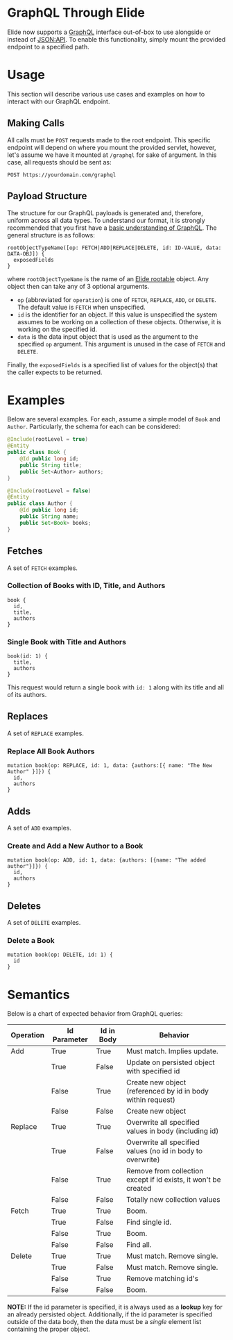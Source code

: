 # GraphQL Through Elide

Elide now supports a [GraphQL](http://graphql.org/) interface out-of-box to use alongside or instead of [JSON:API](http://jsonapi.org/). To enable this functionality, simply mount the provided endpoint to a specified path.

# Usage

This section will describe various use cases and examples on how to interact with our GraphQL endpoint.

## Making Calls

All calls must be `POST` requests made to the root endpoint. This specific endpoint will depend on where you mount the provided servlet, however, let's assume we have it mounted at `/graphql` for sake of argument. In this case, all requests should be sent as:

```
POST https://yourdomain.com/graphql
```

## Payload Structure

The structure for our GraphQL payloads is generated and, therefore, uniform across all data types. To understand our format, it is strongly recommended that you first have a [basic understanding of GraphQL](http://graphql.org/learn/). The general structure is as follows:

```
rootObjectTypeName([op: FETCH|ADD|REPLACE|DELETE, id: ID-VALUE, data: DATA-OBJ]) {
  exposedFields
}
```

where `rootObjectTypeName` is the name of an [Elide rootable](http://elide.io/pages/guide/01-start.html) object. Any object then can take any of 3 optional arguments.

  * `op` (abbreviated for `operation`) is one of `FETCH`, `REPLACE`, `ADD`, or `DELETE`. The default value is `FETCH` when unspecified.
  * `id` is the identifier for an object. If this value is unspecified the system assumes to be working on a collection of these objects. Otherwise, it is working on the specified id.
  * `data` is the data input object that is used as the argument to the specified `op` argument. This argument is unused in the case of `FETCH` and `DELETE`.

Finally, the `exposedFields` is a specified list of values for the object(s) that the caller expects to be returned.

# Examples
Below are several examples. For each, assume a simple model of `Book` and `Author`. Particularly, the schema for each can be considered:

```java
@Include(rootLevel = true)
@Entity
public class Book {
    @Id public long id;
    public String title;
    public Set<Author> authors;
}
```

```java
@Include(rootLevel = false)
@Entity
public class Author {
    @Id public long id;
    public String name;
    public Set<Book> books;
}
```

## Fetches

A set of `FETCH` examples.

### Collection of Books with ID, Title, and Authors
```
book {
  id,
  title,
  authors
}
```

### Single Book with Title and Authors
```
book(id: 1) {
  title,
  authors
}
```

This request would return a single book with `id: 1` along with its title and all of its authors.

## Replaces

A set of `REPLACE` examples.

### Replace All Book Authors
```
mutation book(op: REPLACE, id: 1, data: {authors:[{ name: "The New Author" }]}) {
  id,
  authors
}
```

## Adds

A set of `ADD` examples.

### Create and Add a New Author to a Book
```
mutation book(op: ADD, id: 1, data: {authors: [{name: "The added author"}]}) {
  id,
  authors
}
```

## Deletes

A set of `DELETE` examples.

### Delete a Book
```
mutation book(op: DELETE, id: 1) {
  id
}
```

# Semantics

Below is a chart of expected behavior from GraphQL queries:

| Operation | Id Parameter | Id in Body | Behavior |
| --------- | ------------ | ---------- | -------- |
| Add       | True         | True       |  Must match. Implies update. |
|           | True         | False      | Update on persisted object with specified id |
|           | False        | True       | Create new object (referenced by id in body within request) |
|           | False        | False      | Create new object |
| Replace   | True         | True       | Overwrite all specified values in body (including id) |
|           | True         | False      | Overwrite all specified values (no id in body to overwrite) |
|           | False        | True       | Remove from collection except if id exists, it won't be created |
|           | False        | False      | Totally new collection values |
| Fetch     | True         | True       | Boom. |
|           | True         | False      | Find single id. |
|           | False        | True       | Boom. |
|           | False        | False      | Find all. |
| Delete    | True         | True       | Must match. Remove single. |
|           | True         | False      | Must match. Remove single. |
|           | False        | True       | Remove matching id's |
|           | False        | False      | Boom. |

**NOTE:** If the id parameter is specified, it is always used as a **lookup** key for an already persisted object. Additionally, if the id parameter is specified outside of the data body, then the data must be a _single_ element list containing the proper object.